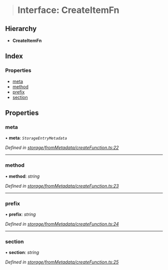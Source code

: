 > # Interface: CreateItemFn

## Hierarchy

* **CreateItemFn**

## Index

### Properties

* [meta](_storage_frommetadata_createfunction_.createitemfn.md#meta)
* [method](_storage_frommetadata_createfunction_.createitemfn.md#method)
* [prefix](_storage_frommetadata_createfunction_.createitemfn.md#prefix)
* [section](_storage_frommetadata_createfunction_.createitemfn.md#section)

## Properties

###  meta

• **meta**: *`StorageEntryMetadata`*

*Defined in [storage/fromMetadata/createFunction.ts:22](https://github.com/polkadot-js/api/blob/782f4f1/packages/api-metadata/src/storage/fromMetadata/createFunction.ts#L22)*

___

###  method

• **method**: *string*

*Defined in [storage/fromMetadata/createFunction.ts:23](https://github.com/polkadot-js/api/blob/782f4f1/packages/api-metadata/src/storage/fromMetadata/createFunction.ts#L23)*

___

###  prefix

• **prefix**: *string*

*Defined in [storage/fromMetadata/createFunction.ts:24](https://github.com/polkadot-js/api/blob/782f4f1/packages/api-metadata/src/storage/fromMetadata/createFunction.ts#L24)*

___

###  section

• **section**: *string*

*Defined in [storage/fromMetadata/createFunction.ts:25](https://github.com/polkadot-js/api/blob/782f4f1/packages/api-metadata/src/storage/fromMetadata/createFunction.ts#L25)*